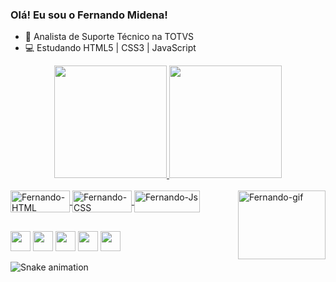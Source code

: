 ### Olá! Eu sou o Fernando Midena!

- 🔭 Analista de Suporte Técnico na TOTVS
- 💻 Estudando HTML5 | CSS3 | JavaScript

<div align="center">
  <a href="https://github.com/fernandomidena">
  <img height="180em" src="https://github-readme-stats.vercel.app/api?username=fernandomidena&show_icons=true&theme=dark&include_all_commits=true&count_private=true"/>
  <img height="180em" src="https://github-readme-stats.vercel.app/api/top-langs/?username=fernandomidena&layout=compact&langs_count=7&theme=dark"/>
</div>
  
<div style="display: inline_block"><br>
  <img align="center" alt="Fernando-HTML" height="35" width="95" src="https://img.shields.io/badge/HTML5-E34F26?style=for-the-badge&logo=html5&logoColor=white">
  <img align="center" alt="Fernando-CSS" height="35" width="95" src="https://img.shields.io/badge/CSS3-1572B6?style=for-the-badge&logo=css3&logoColor=white">
  <img align="center" alt="Fernando-Js" height="35" width="105" src="https://img.shields.io/badge/JavaScript-F7DF1E?style=for-the-badge&logo=javascript&logoColor=black">
  <img align="right" alt="Fernando-gif" height="110" width="140" src="http://i1.kym-cdn.com/photos/images/original/000/538/716/7f5.gif">
</div>
  
##
  
<div>
    <a href="https://instagram.com/fernandomidena" target="_blank"><img height="32" src="https://img.shields.io/badge/-Instagram-%23E4405F?style=for-the-badge&logo=instagram&logoColor=white" target="_blank"></a>
   <a href="https://discord.gg/EBbu8Fwk" target="_blank"><img height="32" src="https://img.shields.io/badge/Discord-7289DA?style=for-the-badge&logo=discord&logoColor=white" target="_blank"></a> 
    <a href = "mailto:fernandohenriquemidena@gmail.com"><img height="32" src="https://img.shields.io/badge/-Gmail-%23333?style=for-the-badge&logo=gmail&logoColor=white" target="_blank"></a>
    <a href="https://www.linkedin.com/in/fernandomidena" target="_blank"><img height="32" src="https://img.shields.io/badge/-LinkedIn-%230077B5?style=for-the-badge&logo=linkedin&logoColor=white" target="_blank"></a>
  <a href="https://wa.me/+5518997392798" target="_blank"><img height="32" src="https://img.shields.io/badge/WhatsApp-25D366?style=for-the-badge&logo=whatsapp&logoColor=white" target="_blank"></a>
  
 ![Snake animation](https://github.com/fernandomidena/fernandomidena/blob/output/github-contribution-grid-snake.svg)
  
</div>
